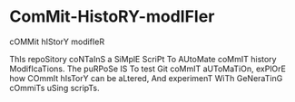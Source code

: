 # ComMit-HistoRY-modIFIer
cOMMit hIStorY modifIeR

ThIs repoSitory coNTaInS a SiMplE ScriPt To AUtoMate coMmIT history ModifIcaTions. The puRPoSe IS To test Git coMmIT aUToMaTiOn, exPlOrE how COmmIt hIsTorY can be aLtered, And experimenT WiTh GeNeraTinG cOmmiTs uSing scripTs.
